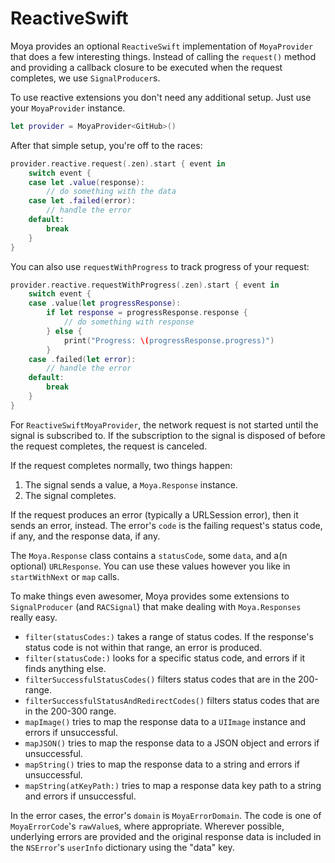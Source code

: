 # ReactiveSwift

Moya provides an optional `ReactiveSwift` implementation of
`MoyaProvider` that does a few interesting things. Instead of
calling the `request()` method and providing a callback closure
to be executed when the request completes, we use `SignalProducer`s.

To use reactive extensions you don't need any additional setup.
Just use your `MoyaProvider` instance.

```swift
let provider = MoyaProvider<GitHub>()
```

After that simple setup, you're off to the races:

```swift
provider.reactive.request(.zen).start { event in
    switch event {
    case let .value(response):
        // do something with the data
    case let .failed(error):
        // handle the error
    default:
        break
    }
}
```

You can also use `requestWithProgress` to track progress of 
your request:
```swift
provider.reactive.requestWithProgress(.zen).start { event in
    switch event {
    case .value(let progressResponse):
        if let response = progressResponse.response {
            // do something with response
        } else {
            print("Progress: \(progressResponse.progress)")
        }
    case .failed(let error):
        // handle the error
    default:
        break
    }
}
```

For `ReactiveSwiftMoyaProvider`, the network request is not started
until the signal is subscribed to. If the subscription to the signal
is disposed of before the request completes, the request is canceled.

If the request completes normally, two things happen:

1. The signal sends a value, a `Moya.Response` instance.
2. The signal completes.

If the request produces an error (typically a URLSession error),
then it sends an error, instead. The error's `code` is the failing
request's status code, if any, and the response data, if any.

The `Moya.Response` class contains a `statusCode`, some `data`,
and a(n optional) `URLResponse`. You can use these values however
you like in `startWithNext` or `map` calls.

To make things even awesomer, Moya provides some extensions to
`SignalProducer` (and `RACSignal`) that make dealing with `Moya.Responses`
really easy.

- `filter(statusCodes:)` takes a range of status codes. If the
  response's status code is not within that range, an error is
  produced.
- `filter(statusCode:)` looks for a specific status code, and errors
  if it finds anything else.
- `filterSuccessfulStatusCodes()` filters status codes that
  are in the 200-range.
- `filterSuccessfulStatusAndRedirectCodes()` filters status codes
  that are in the 200-300 range.
- `mapImage()` tries to map the response data to a `UIImage` instance
  and errors if unsuccessful.
- `mapJSON()` tries to map the response data to a JSON object and
  errors if unsuccessful.
- `mapString()` tries to map the response data to a string and
  errors if unsuccessful.
- `mapString(atKeyPath:)` tries to map a response data key path to a string and
  errors if unsuccessful.

In the error cases, the error's `domain` is `MoyaErrorDomain`. The code
is one of `MoyaErrorCode`'s `rawValue`s, where appropriate. Wherever
possible, underlying errors are provided and the original response
data is included in the `NSError`'s `userInfo` dictionary using the
"data" key.
